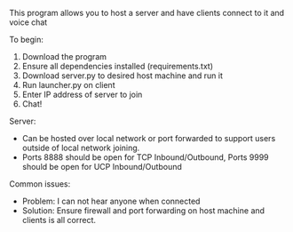 This program allows you to host a server and have clients connect to it and voice chat

To begin:
1) Download the program
2) Ensure all dependencies installed (requirements.txt)
3) Download server.py to desired host machine and run it
4) Run launcher.py on client
5) Enter IP address of server to join
6) Chat!

Server:
- Can be hosted over local network or port forwarded to support users outside of local network joining.
- Ports 8888 should be open for TCP Inbound/Outbound, Ports 9999 should be open for UCP Inbound/Outbound

Common issues:
- Problem: I can not hear anyone when connected
- Solution: Ensure firewall and port forwarding on host machine and clients is all correct.

